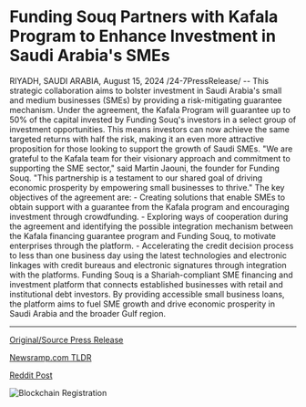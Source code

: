 # Funding Souq Partners with Kafala Program to Enhance Investment in Saudi Arabia's SMEs

RIYADH, SAUDI ARABIA, August 15, 2024 /24-7PressRelease/ -- This strategic collaboration aims to bolster investment in Saudi Arabia's small and medium businesses (SMEs) by providing a risk-mitigating guarantee mechanism.  Under the agreement, the Kafala Program will guarantee up to 50% of the capital invested by Funding Souq's investors in a select group of investment opportunities. This means investors can now achieve the same targeted returns with half the risk, making it an even more attractive proposition for those looking to support the growth of Saudi SMEs.  "We are grateful to the Kafala team for their visionary approach and commitment to supporting the SME sector," said Martin Jaouni, the founder for Funding Souq. "This partnership is a testament to our shared goal of driving economic prosperity by empowering small businesses to thrive."  The key objectives of the agreement are:  - Creating solutions that enable SMEs to obtain support with a guarantee from the Kafala program and encouraging investment through crowdfunding.  - Exploring ways of cooperation during the agreement and identifying the possible integration mechanism between the Kafala financing guarantee program and Funding Souq, to motivate enterprises through the platform.  - Accelerating the credit decision process to less than one business day using the latest technologies and electronic linkages with credit bureaus and electronic signatures through integration with the platforms.  Funding Souq is a Shariah-compliant SME financing and investment platform that connects established businesses with retail and institutional debt investors. By providing accessible small business loans, the platform aims to fuel SME growth and drive economic prosperity in Saudi Arabia and the broader Gulf region. 

---

[Original/Source Press Release](https://www.24-7pressrelease.com/press-release/513422/funding-souq-partners-with-kafala-program-to-enhance-investment-in-saudi-arabias-smes)
                    

[Newsramp.com TLDR](None) 



[Reddit Post](https://www.reddit.com/r/StartupBusinessNews/comments/1esoykv/strategic_collaboration_to_boost_investment_in/) 



![Blockchain Registration](https://cdn.newsramp.app/24-7PressRelease/qrcode/248/15/daved2LX.webp)